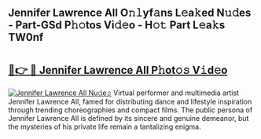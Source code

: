 ## Jennifer Lawrence All O𝚗𝚕yf𝚊ns L𝚎a𝚔ed N𝚞𝚍es - Part-GSd P𝚑𝚘tos Vi𝚍𝚎o - H𝚘𝚝 Part L𝚎a𝚔s TW0nf

# <h2><a href="http://kf7b1us.oniu.top/?m=Jennifer+Lawrence+All">🔗👉 🔴 Jennifer Lawrence All P𝚑ot𝚘𝚜 V𝚒d𝚎o</a></h2>

[![Jennifer Lawrence All Nu𝚍e𝚜](https://i.imgur.com/0qMVB7G.gif)](http://kf7b1us.oniu.top/?m=Jennifer+Lawrence+All)
Virtual performer and multimedia artist Jennifer Lawrence All, famed for distributing dance and lifestyle inspiration through trending choreographies and compact films. The public persona of Jennifer Lawrence All is defined by its sincere and genuine demeanor, but the mysteries of his private life remain a tantalizing enigma.  
